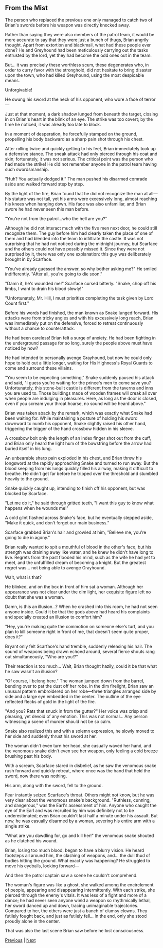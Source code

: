 ## From the Mist
The person who replaced the previous one only managed to catch two of Brian's swords before his weapon was directly knocked away.

Rather than saying they were also members of the patrol team, it would be more accurate to say that they were just a bunch of thugs, Brian angrily thought. Apart from extortion and blackmail, what had these people ever done? He and Greyhound had been meticulously carrying out the tasks entrusted by the lord, yet they had become the odd ones out in the team.

But... it was precisely these worthless scum, these degenerates who, in order to curry favor with the stronghold, did not hesitate to bring disaster upon the town, who had killed Greyhound, using the most despicable means.

Unforgivable!

He swung his sword at the neck of his opponent, who wore a face of terror—

Just at that moment, a dark shadow lunged from beneath the target, closing in on Brian's heart in the blink of an eye. The strike was too covert; by the time he noticed, it was already too late to block.

In a moment of desperation, he forcefully stamped on the ground, propelling his body backward as a sharp pain shot through his chest.

After rolling twice and quickly getting to his feet, Brian immediately took up a defensive stance. The sneak attack had only pierced through his coat and skin; fortunately, it was not serious. The critical point was the person who had made the strike! He did not remember anyone in the patrol team having such swordsmanship.

"Huh? You actually dodged it." The man pushed his disarmed comrade aside and walked forward step by step.



By the light of the fire, Brian found that he did not recognize the man at all—his stature was not tall, yet his arms were excessively long, almost reaching his knees when hanging down. His face was also unfamiliar, and Brian swore he had never seen this man before.

"You're not from the patrol...who the hell are you?"

Although he did not interact much with the five men next door, he could still recognize them. The guy before him had clearly taken the place of one of them and had blended into the team to infiltrate the castle. It was not surprising that he had not noticed during the midnight journey, but Scarface and the others could not have possibly missed it. Since they were not surprised by it, there was only one explanation: this guy was deliberately brought in by Scarface.

"You've already guessed the answer, so why bother asking me?" He smiled indifferently. "After all, you're going to die soon."

"Damn it, he's wounded me!" Scarface cursed bitterly. "Snake, chop off his limbs, I want to drain his blood slowly!"

"Unfortunately, Mr. Hill, I must prioritize completing the task given by Lord Count first."

Before his words had finished, the man known as Snake lunged forward. His attacks were from tricky angles and with his excessively long reach, Brian was immediately put on the defensive, forced to retreat continuously without a chance to counterattack.

He had been careless! Brian felt a surge of anxiety. He had been fighting in the underground passage for so long, surely the people above must have noticed by now?

He had intended to personally avenge Grayhound, but now he could only hope to hold out a little longer, waiting for His Highness's Royal Guards to come and surround these villains.



"You seem to be expecting something," Snake suddenly paused his attack and said, "I guess you're waiting for the prince's men to come save you? Unfortunately, this stone-built castle is different from the taverns and inns you are used to. Those buildings made of wooden frames will creak all over when people are indulging in pleasures. Here, as long as the door is closed, even if you scream your throat hoarse, no sound will be heard above."



Brian was taken aback by the remark, which was exactly what Snake had been waiting for. While maintaining a posture of holding his sword downward to numb his opponent, Snake slightly raised his other hand, triggering the trigger of the hand crossbow hidden in his sleeve.



A crossbow bolt only the length of an index finger shot out from the cuff, and Brian only heard the light hum of the bowstring before the arrow had buried itself in his lung.



An unbearable sharp pain exploded in his chest, and Brian threw his longsword at the rapidly approaching Snake and turned to run away. But the blood seeping from his lungs quickly filled his airway, making it difficult to breathe. He didn't get far before he tripped over the threshold and stumbled heavily to the ground.



Snake quickly caught up, intending to finish off his opponent, but was blocked by Scarface.



"Let me do it," he said through gritted teeth, "I want this guy to know what happens when he wounds me!"



A cold glint flashed across Snake's face, but he eventually stepped aside, "Make it quick, and don't forget our main business."



Scarface grabbed Brian's hair and growled at him, "Believe me, you're going to die in agony."



Brian really wanted to spit a mouthful of blood in the other's face, but his strength was draining away like water, and he knew he didn't have long to live. Regrets from the past flooded his mind, such as the wife he had yet to meet, and the unfulfilled dream of becoming a knight. But the greatest regret was... not being able to avenge Grayhound.



Wait, what is that?

He blinked, and on the box in front of him sat a woman. Although her appearance was not clear under the dim light, her exquisite figure left no doubt that she was a woman.

Damn, is this an illusion...? When he crashed into this room, he had not seen anyone inside. Could it be that the gods above had heard his complaints and specially created an illusion to comfort him?

"Hey, you're making quite the commotion on someone else's turf, and you plan to kill someone right in front of me, that doesn't seem quite proper, does it?"

Bryant only felt Scarface's hand tremble, suddenly releasing his hair. The sound of weapons being drawn echoed around, several fierce shouts rang out simultaneously, "Who are you!?"

Their reaction is too much... Wait, Brian thought hazily, could it be that what he saw wasn't an illusion?

"Of course, I belong here." The woman jumped down from the barrel, bending over to pat the dust off her robe. In the dim firelight, Brian saw an unusual pattern embroidered on her robe—three triangles arranged side by side and a large eye embedded in the center. The outline of the eye reflected flecks of gold in the light of the fire.

"And you? Rats that snuck in from the gutter?" Her voice was crisp and pleasing, yet devoid of any emotion. This was not normal... Any person witnessing a scene of murder should not be so calm.

Snake also realized this and with a solemn expression, he slowly moved to her side and suddenly thrust his sword at her.



The woman didn't even turn her head, she casually waved her hand, and the venomous snake didn't even see her weapon, only feeling a cold breeze brushing past his body.

With a scream, Scarface stared in disbelief, as he saw the venomous snake rush forward and quickly retreat, where once was the hand that held the sword, now there was nothing.

His arm, along with the sword, fell to the ground.

Fear instantly seized Scarface's throat. Others might not know, but he was very clear about the venomous snake's background. "Ruthless, cunning, and dangerous," was the Earl's assessment of him. Anyone who caught the eye of the Earl and was recruited by him was definitely not to be underestimated; even Brian couldn't last half a minute under his assault. But now, he was casually disarmed by a woman, severing his entire arm with a single strike.

"What are you dawdling for, go and kill her!" the venomous snake shouted as he clutched his wound.

Brian, losing too much blood, began to have a blurry vision. He heard footsteps all around him, the clashing of weapons, and... the dull thud of bodies hitting the ground. What exactly was happening? He struggled to move his eyeballs, looking forward—

And then the patrol captain saw a scene he couldn't comprehend.

The woman's figure was like a ghost, she walked among the encirclement of people, appearing and disappearing intermittently. With each strike, she pierced through the enemy's vitals. It was less of a fight and more of a dance; he had never seen anyone wield a weapon so rhythmically lethal, her sword danced up and down, tracing unimaginable trajectories. Compared to her, the others were just a bunch of clumsy clowns. They futilely fought back, and just as futilely fell... In the end, only she stood proudly alone in the center.

That was also the last scene Brian saw before he lost consciousness.





[Previous](CH0029.md) | [Next](CH0031.md)
